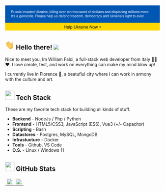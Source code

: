 [![Stand With Ukraine](https://raw.githubusercontent.com/vshymanskyy/StandWithUkraine/main/banner2-direct.svg)](https://vshymanskyy.github.io/StandWithUkraine)


## <img src="https://raw.githubusercontent.com/ABSphreak/ABSphreak/master/gifs/Hi.gif" width="30" height="30"> Hello there! ![](https://komarev.com/ghpvc/?username=WilliamFalci)


Nice to meet you, Im William Falci, a full-stack web developer from Italy :green_heart::white_heart::heart:. I love create, test, and work on everything can make my mind blow up!

I currently live in Florence 💜, a beatufiul city where I can work in armony with the culture and art.

## <img src="https://user-images.githubusercontent.com/36926081/158619490-9f9f6018-c066-4b18-aea5-84c78f81b58d.png" width="30" height="30"> Tech Stack

These are my favorite tech stack for building all kinds of stuff.

- **Backend** - NodeJs / Php / Python
- **Frontend** - HTML5/CSS3, JavaScript (ES6), Vue3 (+/- Capacitor)
- **Scripting** - Bash
- **Datastores** - Postgres, MySQL, MongoDB
- **Infrastucture** - Docker
- **Tools** - Github, VS Code
- **O.S.** - Linux / Windows 11


## <img src="https://github.githubassets.com/images/modules/logos_page/GitHub-Mark.png" width="30" height="30"> GitHub Stats

<table width="100%">
  <tbody><tr>
    <td align="center">
      <img align="center" src="https://github-readme-stats.vercel.app/api?username=WilliamFalci&count_private=true&show_icons=true&theme=dark" style="max-width: 100%;">
    </td>
    <td align="center">
      <img align="center" src="https://github-readme-stats.vercel.app/api/top-langs/?username=WilliamFalci&layout=compact&&bg_color=1c1c1c&hide_border=true&text_color=ffffff&title_color=c3002f&icon_color=c3002f&hide_title=true&count_private=true" style="max-width: 100%;">
    </td>
  </tr>
</tbody>
</table>
